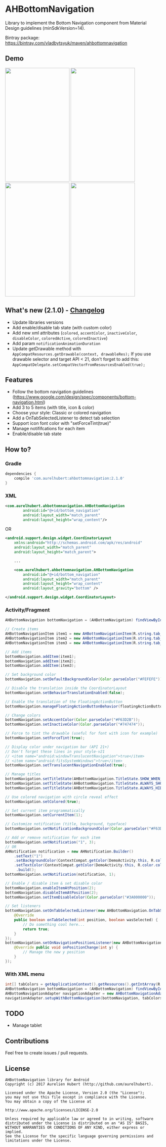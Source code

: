 
# AHBottomNavigation
Library to implement the Bottom Navigation component from Material Design guidelines (minSdkVersion=14).

Bintray package: https://bintray.com/vladbytsyuk/maven/ahbottomnavigation

## Demo
<img src="https://raw.githubusercontent.com/aurelhubert/ahbottomnavigation/master/demo1.gif" width="208" height="368" /> <img src="https://raw.githubusercontent.com/aurelhubert/ahbottomnavigation/master/demo2.gif" width="208" height="368" /> <img src="https://raw.githubusercontent.com/aurelhubert/ahbottomnavigation/master/demo3.gif" width="208" height="368" /> <img src="https://raw.githubusercontent.com/aurelhubert/ahbottomnavigation/master/demo4.gif" width="208" height="368" />

## What's new (2.1.0) - [Changelog](https://github.com/aurelhubert/ahbottomnavigation/blob/master/CHANGELOG.md)
* Update libraries versions
* Add enable/disable tab state (with custom color)
* Add new xml attributes (`colored`, `accentColor`, `inactiveColor`, `disableColor`, `coloredActive`, `coloredInactive`)
* Add param `notificationAnimationDuration`
* Update getDrawable method with `AppCompatResources.getDrawable(context, drawableRes);`
If you use drawable selector and target API < 21, don't forget to add this:
`AppCompatDelegate.setCompatVectorFromResourcesEnabled(true); `

## Features
* Follow the bottom navigation guidelines (https://www.google.com/design/spec/components/bottom-navigation.html)
* Add 3 to 5 items (with title, icon & color)
* Choose your style: Classic or colored navigation
* Add a OnTabSelectedListener to detect tab selection
* Support icon font color with "setForceTint(true)"
* Manage notififcations for each item
* Enable/disable tab state

## How to?

### Gradle
```groovy
dependencies {
    compile 'com.aurelhubert:ahbottomnavigation:2.1.0'
}
```
### XML
```xml
<com.aurelhubert.ahbottomnavigation.AHBottomNavigation
        android:id="@+id/bottom_navigation"
        android:layout_width="match_parent"
        android:layout_height="wrap_content"/>
```
OR
```xml
<android.support.design.widget.CoordinatorLayout
    xmlns:android="http://schemas.android.com/apk/res/android"
    android:layout_width="match_parent"
    android:layout_height="match_parent">

    ...

    <com.aurelhubert.ahbottomnavigation.AHBottomNavigation
        android:id="@+id/bottom_navigation"
        android:layout_width="match_parent"
        android:layout_height="wrap_content"
        android:layout_gravity="bottom" />

</android.support.design.widget.CoordinatorLayout>
```

### Activity/Fragment
```java
AHBottomNavigation bottomNavigation = (AHBottomNavigation) findViewById(R.id.bottom_navigation);

// Create items
AHBottomNavigationItem item1 = new AHBottomNavigationItem(R.string.tab_1, R.drawable.ic_maps_place, R.color.color_tab_1);
AHBottomNavigationItem item2 = new AHBottomNavigationItem(R.string.tab_2, R.drawable.ic_maps_local_bar, R.color.color_tab_2);
AHBottomNavigationItem item3 = new AHBottomNavigationItem(R.string.tab_3, R.drawable.ic_maps_local_restaurant, R.color.color_tab_3);

// Add items
bottomNavigation.addItem(item1);
bottomNavigation.addItem(item2);
bottomNavigation.addItem(item3);

// Set background color
bottomNavigation.setDefaultBackgroundColor(Color.parseColor("#FEFEFE"));

// Disable the translation inside the CoordinatorLayout
bottomNavigation.setBehaviorTranslationEnabled(false);

// Enable the translation of the FloatingActionButton
bottomNavigation.manageFloatingActionButtonBehavior(floatingActionButton);

// Change colors
bottomNavigation.setAccentColor(Color.parseColor("#F63D2B"));
bottomNavigation.setInactiveColor(Color.parseColor("#747474"));

// Force to tint the drawable (useful for font with icon for example)
bottomNavigation.setForceTint(true);

// Display color under navigation bar (API 21+)
// Don't forget these lines in your style-v21
// <item name="android:windowTranslucentNavigation">true</item>
// <item name="android:fitsSystemWindows">true</item>
bottomNavigation.setTranslucentNavigationEnabled(true);

// Manage titles
bottomNavigation.setTitleState(AHBottomNavigation.TitleState.SHOW_WHEN_ACTIVE);
bottomNavigation.setTitleState(AHBottomNavigation.TitleState.ALWAYS_SHOW);
bottomNavigation.setTitleState(AHBottomNavigation.TitleState.ALWAYS_HIDE);

// Use colored navigation with circle reveal effect
bottomNavigation.setColored(true);

// Set current item programmatically
bottomNavigation.setCurrentItem(1);

// Customize notification (title, background, typeface)
bottomNavigation.setNotificationBackgroundColor(Color.parseColor("#F63D2B"));

// Add or remove notification for each item
bottomNavigation.setNotification("1", 3);
// OR
AHNotification notification = new AHNotification.Builder()
    .setText("1")
    .setBackgroundColor(ContextCompat.getColor(DemoActivity.this, R.color.color_notification_back))
    .setTextColor(ContextCompat.getColor(DemoActivity.this, R.color.color_notification_text))
     .build();
bottomNavigation.setNotification(notification, 1);

// Enable / disable item & set disable color
bottomNavigation.enableItemAtPosition(2);
bottomNavigation.disableItemAtPosition(2);
bottomNavigation.setItemDisableColor(Color.parseColor("#3A000000"));

// Set listeners
bottomNavigation.setOnTabSelectedListener(new AHBottomNavigation.OnTabSelectedListener() {
	@Override
	public boolean onTabSelected(int position, boolean wasSelected) {
		// Do something cool here...
        return true;
	}
});
bottomNavigation.setOnNavigationPositionListener(new AHBottomNavigation.OnNavigationPositionListener() {
	@Override public void onPositionChange(int y) {
		// Manage the new y position
	}
});
```

### With XML menu
```java
int[] tabColors = getApplicationContext().getResources().getIntArray(R.array.tab_colors);
AHBottomNavigation bottomNavigation = (AHBottomNavigation) findViewById(R.id.bottom_navigation);
AHBottomNavigationAdapter navigationAdapter = new AHBottomNavigationAdapter(this, R.menu.bottom_navigation_menu_3);
navigationAdapter.setupWithBottomNavigation(bottomNavigation, tabColors);
```

## TODO
* Manage tablet

## Contributions
Feel free to create issues / pull requests.

## License
```
AHBottomNavigation library for Android
Copyright (c) 2017 Aurelien Hubert (http://github.com/aurelhubert).

Licensed under the Apache License, Version 2.0 (the "License");
you may not use this file except in compliance with the License.
You may obtain a copy of the License at

http://www.apache.org/licenses/LICENSE-2.0

Unless required by applicable law or agreed to in writing, software
distributed under the License is distributed on an "AS IS" BASIS,
WITHOUT WARRANTIES OR CONDITIONS OF ANY KIND, either express or implied.
See the License for the specific language governing permissions and
limitations under the License.
```

